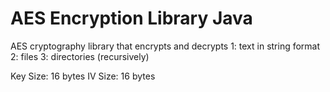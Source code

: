 # AES Encryption Library Java
AES cryptography library that encrypts and decrypts
1: text in string format
2: files
3: directories (recursively)

Key Size: 16 bytes
IV Size: 16 bytes
